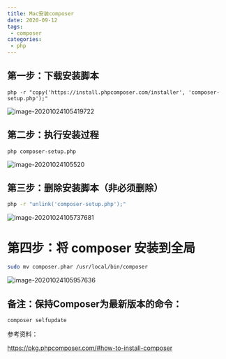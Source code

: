 ```yaml
---
title: Mac安装composer
date: 2020-09-12
tags:
 - composer
categories:
 - php
---
```


## 第一步：下载安装脚本

```shell
php -r "copy('https://install.phpcomposer.com/installer', 'composer-setup.php');"
```

![image-20201024105419722](http://phpmianshiwang-s2.test.upcdn.net/PicGo/image-20201024105419722.png)

## 第二步：执行安装过程

```shell
php composer-setup.php
```

![image-20201024105520](http://phpmianshiwang-s2.test.upcdn.net/PicGo/20201024105520.png)

## 第三步：删除安装脚本（非必须删除）

```bash
php -r "unlink('composer-setup.php');"
```

![image-20201024105737681](http://phpmianshiwang-s2.test.upcdn.net/PicGo/image-20201024105737681.png)

# 第四步：将 composer 安装到全局

```bash
sudo mv composer.phar /usr/local/bin/composer
```

![image-20201024105957636](http://phpmianshiwang-s2.test.upcdn.net/PicGo/image-20201024105957636.png)



## 备注：保持Composer为最新版本的命令：

```shell
composer selfupdate
```



参考资料：

https://pkg.phpcomposer.com/#how-to-install-composer